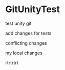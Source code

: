 # GitUnityTest
test unity git

add changes for tests

conflicting changes 

my local changes

rtrtrtrt
